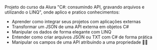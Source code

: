 Projeto do curso da Alura "C#: consumindo API, gravando arquivos e utilizando o LINQ", onde aplico e pratico conhecimentos:
- Aprender como integrar seus projetos com aplicações externas
- Transformar um JSON de uma API externa em objetos C#
- Manipular os dados de forma elegante com LINQ
- Entender como criar arquivos JSON ou TXT com C# de forma prática
- Manipular os campos de uma API atribuindo a uma propriedade
🪻💜
